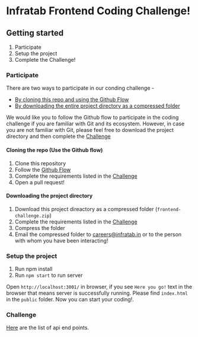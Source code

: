 # Infratab Frontend Coding Challenge!

## Getting started
1. Participate
2. Setup the project
3. Complete the Challenge!

### Participate
There are two ways to participate in our conding challenge -
- [By cloning this repo and using the Github Flow]()
- [By downloading the entire project directory as a compressed folder]()

We would like you to follow the Github flow to participate in the coding challenge if you are familiar with Git and its ecosystem. However, in case you are not familiar with Git, please feel free to download the project directory and then complete the [Challenge]()

#### Cloning the repo (Use the Github flow)
1. Clone this repository
2. Follow the [Github Flow](https://guides.github.com/introduction/flow/)
3. Complete the requirements listed in the [Challenge]()
4. Open a pull request!

#### Downloading the project directory
1. Download this project direactory as a compressed folder (`frontend-challenge.zip`)
2. Complete the requirements listed in the [Challenge]()
3. Compress the folder
4. Email the compressed folder to careers@infratab.in or to the person with whom you have been interacting!

### Setup the project
1. Run npm install
2. Run `npm start` to run server

Open `http://localhost:3001/` in browser, if you see `Here you go!` text in the browser that means server is successfully running. 
Please find `index.html` in the `public` folder. Now you can start your coding!.

### Challenge



[Here](https://github.com/Infratab/Twitter-Trends/blob/master/API.md) are the list of api end points.
